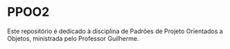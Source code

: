 # PPOO2
Este repositório é dedicado à disciplina de Padrões de Projeto Orientados a Objetos, ministrada pelo Professor Guilherme.

